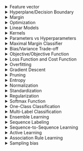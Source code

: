 <details>
  <summary>Feature vector</summary>

### Feature vector

A **feature vector** is an ordered list of numerical values that represent the characteristics or properties (features) of an example in a dataset. Each value corresponds to a specific feature, and together, the vector provides a mathematical representation of the example that machine learning algorithms can process.

---

#### Example:

Imagine you are building a model to predict whether a person is likely to develop diabetes. Each person in your dataset is represented by a feature vector:

| Feature                  | Value   |
|--------------------------|---------|
| Age (in years)           | 45      |
| Body Mass Index (BMI)    | 28.5    |
| Glucose Level (mg/dL)    | 120     |
| Exercise Hours per Week  | 3       |

The feature vector for this individual would be:

$`x_i = [45, 28.5, 120, 3]`$

So basically the feature vector in our case is just 4-dimensional vector, which is treated as point in a high-dimensional space.

Feature vectors provide a standardized way to represent data points so that machine learning models can analyze and learn patterns from them.
</details>

<details>
  <summary>Hyperplane/Decision Boundary</summary>

### Hyperplane

*In linear classification algorithms the hyperplane is the same thing as decision boundary*

A **hyperplane** is a flat subspace in a higher-dimensional space that divides the space into two or more regions. In machine learning, hyperplanes sometimes are the same thing as decision boundaries, and decision boundary is used in algorithms to separate data points into different classes.

<img width="500" alt="Page 1" src="https://github.com/user-attachments/assets/717a5724-9631-4f6b-bfba-740429ed4b61">

In a **2D space**, a hyperplane is a **line**:
- $`2x_1 + 3x_2 - 5 = 0`$ represents a line dividing the plane into two regions.

In a **3D space**, a hyperplane is a **plane**:
- $`x_1 + 2x_2 + 3x_3 - 6 = 0`$ represents a plane splitting the 3D space.

In **higher dimensions**, it’s difficult to visualize, but the concept remains the same.

<details>
  <summary>Mathematical Definition</summary>


A hyperplane in a $`D`$-dimensional space is defined by the equation:

$`w_1x_1 + w_2x_2 + \dots + w_Dx_D + b = 0`$

Where:
- $`w_1, w_2, \dots, w_D`$ are the weights (coefficients) of the features.
- $`x_1, x_2, \dots, x_D`$ are the feature values of a data point.
- $`b`$ is the bias (intercept term).

Both weight and bias establish the hyperplane's orientation and position within the input space.

The hyperplane separates the space into regions based on the sign of the equation:
- $`w \cdot x + b > 0`$ on one side.
- $`w \cdot x + b < 0`$ on the other.

</details>

In non-linear models (e.g., Neural Networks, k-Nearest Neighbors) the decision boundary may not be a hyperplane - it could be a curved or irregular surface depending on the data and the model. For example a neural network might create a non-linear decision boundary that adapts to the data's complex shape.

Hyperplane is purely mathematical, while decision boundary is contextual:
- A hyperplane is always flat (linear) and mathematically defined.
- A decision boundary can be linear (a hyperplane) or non-linear, depending on the model.

---

</details>

<details>
  <summary>Margin</summary>

### Margin

The **margin** is the distance between the decision boundary (e.g., a hyperplane) and the closest data points from each class in a classification problem. It is a key concept in machine learning algorithms like **Support Vector Machines (SVMs)**.

<img width="500" alt="Page 1" src="https://github.com/user-attachments/assets/3846f0ec-b7d7-4a03-806f-1ea83462147f">

---

#### Why Is Margin Important?

1. **Generalization**:
   - A larger margin often leads to better generalization, meaning the model performs better on unseen data.

2. **Overfitting**:
   - A small margin increases the risk of overfitting, where the model becomes too sensitive to the training data.

3. **Robustness**:
   - Models with larger margins are less sensitive to small perturbations in the data.

---

</details>

<details>
  <summary>Optimization</summary>

**Optimization** is like the engine that makes machine learning work. At its core, it's all about finding the best values for a model's parameters (like weights and biases) so it performs well on a given task.

</details>

<details>
  <summary>Linear Models</summary>

### Linear Models

Linear models are one of the simplest types of machine learning algorithms. These models make predictions by finding a straight-line (or hyperplane in higher dimensions) relationship between the input features and the output.

---

#### Advantages of Linear Models:
- Easy to interpret (e.g., the coefficients show feature importance).
- Computationally efficient and fast to train.
- Works well when the relationship between features and the target is approximately linear.

#### Disadvantages of Linear Models:
- Struggles with non-linear relationships.
- Sensitive to outliers unless regularization techniques are used.

---

### When to Use Linear Models:
- When your data is linearly separable or has a roughly linear relationship.
- When you need a quick, interpretable model.

<img width="500" alt="Page 1" src="https://github.com/user-attachments/assets/f02e53a0-1c84-4640-97b0-3a369d9af74a">

</details>

<details>
  <summary>Kernels</summary>

### Kernels

Kernels are mathematical functions that enable machine learning algorithms, like Support Vector Machines (SVMs), to handle **non-linear data**. They work by implicitly mapping the original data into a higher-dimensional space where a linear decision boundary can be used.

<img width="500" alt="Page 1" src="https://github.com/user-attachments/assets/e0347f10-0552-4a22-81bc-438747522270">

---

#### Why Kernels Matter:
- They allow algorithms like SVMs to create non-linear decision boundaries.
- Kernels let you handle complex datasets without manually adding features or transforming data.

---

### When to Use Kernels:
- When your data is not linearly separable in the original feature space.
- When you suspect complex relationships between features but don’t want to explicitly define transformations.

</details>

<details>
  <summary>Parameters vs Hyperparameters</summary>
  <img width="500" alt="Page 1" src="https://github.com/user-attachments/assets/0335df3c-cbf7-44fe-8133-35154b988807">
</details>

<details>
<summary>Maximal Margin Classifier</summary>

The Maximal Margin Classifier is a machine learning method used to classify data by finding the hyperplane (or line in 2D) that separates two groups of points. It places the hyperplane **right in the middle** between the two closest points from each group (called support vectors) while maximizing the distance (margin) between the hyperplane and these points.

<img width="500" alt="Page 1" src="https://github.com/user-attachments/assets/1aa4f08a-a3b1-4909-a783-0c6189ba3032">

### Key Points:
- **Goal**: Place the hyperplane exactly in the middle of the support vectors to create the largest possible margin.
- **Works Best When**:
  - Data is perfectly separable.
  - There are no outliers or noise.
- **Limitations**:
  - It performs poorly when data is noisy or contains outliers, as these can shrink the margin and shift the hyperplane unfavorably.
    <img width="500" alt="Page 1" src="https://github.com/user-attachments/assets/48a59db0-799c-44b0-8eaf-014655b403da">

</details>


<details>
<summary>Bias/Variance Trade-off</summary>

The Bias/Variance trade-off is the balance between a model’s ability to generalize to unseen data and its ability to fit the training data:

- **Bias**: Error from oversimplified models that underfit the data (e.g., missing important patterns).
- **Variance**: Error from overly complex models that overfit the training data (e.g., capturing noise as patterns).

### Key Idea:
- High bias → Underfitting (poor performance on training and test data).
- High variance → Overfitting (good training performance but poor generalization).
- The goal is to find a balance for optimal performance on both.
  
</details>

<details>
<summary>Objective/Objective Function</summary>

In math, an objective function (or simply an objective) is the mathematical expression we want to either minimize or maximize during optimization.

For example:
- In economics, you might maximize profit.
- In engineering, you might minimize cost or error.
- In machine learning, you might minimize prediction error to make a model more accurate.
  
</details>

<details>
<summary>Loss Function and Cost Function</summary>
  
### **Loss Function**

A **loss function** is a mathematical function that measures the error between the predicted output of a machine learning model and the actual target value. It quantifies how "wrong" the model's prediction is for a **single data point**.

The loss function acts as a guide to help the model improve during training. By minimizing the loss, the model learns to make more accurate predictions.

---

### **Cost Function**

A **cost function**, on the other hand, is a mathematical function that measures the overall error of the model across the **entire dataset**. It aggregates the individual losses (calculated using the loss function) for all data points in the dataset into a single value. This value represents the model's overall performance.

---

### **Relationship Between Loss Function and Cost Function**

- The **loss function** calculates the error for a single data point.
- The **cost function** combines these errors for all data points, typically by summing or averaging them, to provide an overall measure of the model's performance.
- In many cases, the cost function is defined as the **average loss** over the dataset.

---

### **Example: Mean Squared Error (MSE)**

The **Mean Squared Error (MSE)** is a commonly used **cost function** in regression problems. It measures the average squared difference between the predicted values and the actual target values.

The MSE is calculated as:

$``\text{MSE} = \frac{1}{n} \sum_{i=1}^{n} (F_{w,b}(x_i) - y_i)^2``$

Where:
- **$`n`$**: The total number of data points in the dataset.
- **$`F_{w,b}(x_i)`$**: The predicted value for the $`i`$-th data point, generated by the model with parameters $`w`$ (weights) and $`b`$ (bias).
- **$`y_i`$**: The actual target value for the $`i`$-th data point.

### **Explanation**
1. **Sigma Notation ($``\sum``$)**:
   - The summation symbol ($``\sum_{i=1}^{n}``$) adds up the squared error $``(F_{w,b}(x_i) - y_i)^2``$ for all $`n`$ data points in the dataset.
   - This represents the **total error** across the dataset.

2. **Dividing by $`n`$**:
   - After summing the squared errors, dividing by $`n`$ gives the **average loss per data point**.
   - This ensures the result is normalized and independent of the dataset size, providing a more meaningful measure of error.

---

### **Key Takeaway**

- The **loss function** focuses on the error for a single data point.
- The **cost function** aggregates these errors across the dataset to provide an overall measure of the model's performance.
- Lower cost function values indicate better model performance. In regression, a lower MSE means the model's predictions are closer to the actual target values.

</details>


<details>
  <summary>Overfitting</summary>
    Overfitting happens in machine learning when a model learns the training data too well, including its noise and irrelevant details, instead of capturing the   
    general patterns. As a result, the model performs well on the training data but poorly on unseen (test or validation) data.
  <img width="500" alt="Page 1" src="https://github.com/user-attachments/assets/a03fa3ce-2778-4219-93c1-1a01d4446020">
</details>


<details>
  <summary>Gradient Descent</summary>
  <br/>
    Gradient Descent is an optimization algorithm used to minimize a function by iteratively moving toward the function's lowest point. It is widely used in machine 
    learning, especially for training models by optimizing their parameters, such as in linear regression, logistic regression, and neural networks.

  <br/>
  <br/>
  
  ***The Goal***

  The goal of gradient descent is to find the minimum value of a function, often called the loss function or cost function, which measures how well a machine learning    model fits the data. For example:
  - In linear regression, the cost function is the mean squared error.
  - In classification, it could be the log-loss or cross-entropy loss.
  By minimizing the cost function, we improve the model's performance.
</details>

<details>
  <summary>Pruning</summary>
    <br/>
    <div>
      Pruning is like giving your machine learning model a much-needed haircut — removing unnecessary branches or parameters to make it leaner, faster, and more 
      accurate. Whether you're working with decision trees or deep neural networks, pruning can drastically enhance your model's performance while reducing its 
      complexity.
    <div/>
    <img width="500" alt="Page 1" src="https://github.com/user-attachments/assets/7e18fa0c-a24b-4329-ad22-dce374f3941c">
</details>

<details>
  <summary>Entropy</summary>
    <br/>
    <div>
      Entropy is a measure of uncertainty or impurity in a dataset. In the context of decision trees, it helps evaluate how mixed the data is at a node. 
      If all the data belongs to one class, the entropy is 0 (perfectly pure). If the data is evenly split between classes, the entropy is at its maximum 
      (most uncertain).
    <div/>
    <img width="500" alt="Page 1" src="https://github.com/user-attachments/assets/65357f18-e5bf-498d-ae3c-90bea7389c66">
</details>

<details>
  <summary>Normalization</summary>
    <br/>
    <div>
The goal of normalization is to scale the values of numeric columns in the dataset to a common range, typically between 0 and 1, without distorting the differences in the data or losing important information. For example, we may want to scale a numerical column with values ranging from -1000 to 5500 so that its new values fall between 0 and 1
    <div/>
</details>

<details>
  <summary>Standardization</summary>
    <br/>
    <div>
Standardization (also known as z-score normalization) is the process of scaling the features of a dataset so that they have a mean of 0 and a standard deviation of 1.
    <div/>
  <img width="500" alt="Page 1" src="https://github.com/user-attachments/assets/e5e78141-7c2e-40dd-ba16-53a8e8440a39">
</details>


<details>
  <summary>Regularization</summary>
    <br/>
    <div>
Regularization uses a range of techniques to correct for overfitting in machine learning models. As such, regularization is a method for increasing a model's generalizability - that is, it's ability to produce accurate predictions on new datasets.
<br/>
<br/>

**L1** regularization, also known as Lasso (Least Absolute Shrinkage and Selection Operator) regularization, introduces sparsity into the model feature coefficients.
This means it can set some feature coefficients to zero, effectively performing feature selection.
The mathematical basis of L1 regularization adds a penalty equal to the absolute value of the magnitude of coefficients.
The main advantage of L1 regularization is its ability to produce sparse models, reducing the complexity and making them easier to interpret.

<br/>

**L2** regularization, or Ridge, works differently than L1 by adding a penalty equal to the square of the magnitude of coefficients.
This type of regularization does not set coefficients to zero but rather reduces the impact of less important features.
The key difference from L1 is that all features remain part of the model, but their influence is balanced.
The squared terms in L2 encourage small, evenly distributed coefficient values, which helps improve model robustness.
    <div/>
</details>

<details>
  <summary>Softmax Function</summary>
    <br/>
    <div>
      
The **Softmax Function** is used to convert a vector of raw scores (logits) into probabilities that sum up to 1. It is commonly used in multi-class classification problems.

### Real-Life Example:
Imagine you're trying to identify the model of a car based on some features (e.g., color, size, brand). The model gives you raw scores (logits) for each possible car model, such as:

- Model A: 2.0
- Model B: 1.0
- Model C: 0.1

These are just raw scores, but you need to turn them into probabilities to understand which model is the most likely. 

The **Softmax function** converts these raw scores into probabilities, so you can interpret them as the chance of each model being the correct one. The sum of these probabilities will always equal 1.

For example, after applying softmax, you might get:

- Model A: 0.65 (65% chance it’s the right model)
- Model B: 0.25 (25% chance it’s the right model)
- Model C: 0.10 (10% chance it’s the right model)

### Summary:
- The **Softmax function** takes raw scores and converts them into probabilities.
- It's used in **multi-class classification** tasks, where you need to assign a probability to each possible class.
- The resulting probabilities always sum up to 1.
<div/>

| **Aspect**             | **Sigmoid**                                              | **Softmax**                                               |
|------------------------|----------------------------------------------------------|-----------------------------------------------------------|
| **Used For**           | Binary classification tasks (e.g., spam or not spam)     | Multi-class classification tasks (e.g., identifying a car model from multiple options) |
| **Output**             | Single probability (0 to 1)                              | Vector of probabilities (sum = 1)                         |
| **Range of Output**    | Between 0 and 1                                          | Between 0 and 1 for each class, but all probabilities sum to 1 |
| **Example**            | Predicting whether an email is spam or not               | Predicting the likelihood of an image belonging to one of multiple categories (e.g., cat, dog, or bird) |

</details>

<details>
<summary>One-Class Classification</summary>
<br/>

<div>
    
**One-Class Classification** also known as **unary classification** is a type of classification problem where the model is trained to recognize only a single class, often referred to as the "positive" class, while treating all other data as anomalies or outliers.
<div/>
  
**One-Class Classification** are used for outlier detection, anomaly detection, and novelty detection.

### Example:
- If you have a dataset of normal bank transactions, the model will learn the patterns of these transactions and flag anything that deviates significantly from the learned pattern as potential fraud.

</details>

<details>

<summary>Multi-Label Classification</summary>
<br/>
<div>
  
**Multi-Label Classification** is a type of classification problem where each instance (data point) can belong to multiple classes simultaneously, instead of just one class. For example, one image can be described with multiple labels, like: "car", "human", "road", etc.
<div/>
  
### How it works internally:
In multi-label classification, the model does not just assign a single label but rather outputs a set of labels. This is typically done by either:
1. **Binary Relevance**: Treating each label as an independent binary classification problem. For example, for a movie with three possible genres ("Action," "Adventure," and "Sci-Fi"), the model will independently decide whether the movie belongs to each genre or not. This results in three binary predictions: `Action = 1`, `Adventure = 1`, and `Sci-Fi = 0`.

2. **Classifier Chains**: A more advanced approach where classifiers are trained sequentially, with each classifier using the predictions of previous classifiers as additional input features. This way, the model can learn the relationships between labels, like how "Action" and "Adventure" genres often co-occur in movies.

3. **Label Powerset**: A method where all possible combinations of labels are treated as unique classes. This approach can be useful when the labels have complex relationships but can lead to a large number of combinations if there are many labels.


</details>

<details>
<summary>Ensemble Learning</summary>

<br/>

**Ensemble Learning** is a technique in machine learning where multiple models (often referred to as "learners") are trained and combined to solve the same problem. It's a learning paradigm that, instead of trying to learn one super-acurate model, focuses on training a large number of low-accuracy models and then combining the predictions gives by those weal models to obtain a high-accuracy **meta-model**.

### Key Approaches:

1. **Boosting**:
   - **Concept**: Train models sequentially, where each new model focuses on correcting the errors made by the previous one.
   - **Goal**: Reduce bias and improve prediction accuracy by building a strong model from a series of weak learners.
   - **Analogy**: Picture a team of students solving a complex puzzle together. Each student tackles mistakes left by others, improving the solution step by step.

2. **Bagging (Bootstrap Aggregating)**:
   - **Concept**: Train multiple models independently on different subsets of the data and combine their outputs (e.g., averaging for regression or voting for classification). 
   - **Goal**: Reduce variance and improve model stability.
   - **Example**: Random Forest.
   - **Analogy**: Imagine 10 meteorologists predicting tomorrow's weather based on slightly different datasets. You trust the average of their predictions rather than relying on just one.

</details>

<details>
<summary>Sequence Labeling</summary>

<br/>

**Sequence Labeling** is a supervised learning task in machine learning where the goal is to assign a label to each element in a sequence of inputs. It is commonly used for tasks involving structured data, where the order or context of elements in the sequence is important.

### Key Characteristics:
- **Input**: A sequence of elements (e.g., words in a sentence, DNA base pairs, audio signals).
- **Output**: A sequence of labels, with one label for each input element.

### Examples of Applications:
1. **Natural Language Processing (NLP)**:
   - **Part-of-Speech Tagging**: Label each word in a sentence with its grammatical role (e.g., noun, verb).
   - **Named Entity Recognition (NER)**: Identify entities like names, dates, or locations in text.
   - **Chunking**: Group words into meaningful chunks, like noun phrases.

2. **Speech Processing**:
   - Assign phonemes to segments of audio data.

3. **Bioinformatics**:
   - Classify DNA or protein sequences into functional regions.

4. **Time Series Analysis**:
   - Label segments of sensor data (e.g., detecting anomalies in IoT data).

</details>

<details>
<summary>Sequence-to-Sequence Learning</summary>

<br/>

**Sequence-to-Sequence (Seq2Seq) Learning** is a machine learning paradigm designed to transform an input sequence into an output sequence, where both sequences can have different lengths. This approach is commonly used in tasks where the relationship between input and output sequences requires context-dependent transformations.

### Key Characteristics:
- **Input**: A sequence of elements (e.g., words in a sentence, audio signals).
- **Output**: Another sequence of elements (e.g., translated text, summaries).
- Both sequences may vary in length and structure.

### How It Works:
1. **Encoder**: Processes the input sequence and compresses its information into a fixed-size representation (a context vector or hidden states).
2. **Decoder**: Takes this representation and generates the output sequence step-by-step.
3. Often uses attention mechanisms to focus on relevant parts of the input sequence while decoding.

<img width="500" alt="Page 1" src="https://github.com/user-attachments/assets/6c782cac-b388-45a5-a95d-1a8e2a4cf417">

### Applications:
1. **Natural Language Processing (NLP)**:
   - **Machine Translation**: Translating text from one language to another (e.g., English to French).
   - **Text Summarization**: Condensing long texts into shorter summaries.
   - **Speech Recognition**: Converting audio into text.

2. **Computer Vision**:
   - **Image Captioning**: Generating textual descriptions of images.

3. **Bioinformatics**:
   - Predicting DNA sequences or converting genomic data into meaningful outputs.

</details>

<details>
<summary>Active Learning</summary>

<br/>

**Active Learning** is a machine learning approach that focuses on improving model performance by strategically selecting the most informative data points for labeling. Instead of randomly labeling data, the model "asks" for labels on the data points it is most uncertain about, minimizing labeling effort while maximizing learning efficiency.

### Key Concepts
1. **Why Use Active Learning?**
   - Labeling data is expensive and time-consuming.
   - Not all data points contribute equally to improving model performance.
   - By selecting the most "uncertain" or "informative" samples, active learning reduces the amount of labeled data required.
2. **How Does It Work?**
   - The model is trained on an initial labeled dataset.
   - It evaluates the unlabeled dataset and identifies data points where it has the least confidence or expects the most disagreement.
   - These selected samples are sent to an oracle (e.g., a human expert) for labeling.
   - The newly labeled data points are added to the training set, and the process repeats.
3. **Query Strategies**:
   - **Uncertainty Sampling**: Choose the samples the model is least confident about (e.g., closest to decision boundaries).
   - **Query-by-Committee**: Use multiple models to identify samples with the most disagreement among predictions.
   - **Diversity Sampling**: Select a diverse set of data points to improve generalization.

### Real-Life Analogy
Imagine teaching a student math. Instead of explaining every problem, you focus on the ones they find most confusing. By addressing these specific challenges, the student learns faster and with less effort.
  
</details>


<details>
<summary>Association Rule Learning</summary>

<br/>

**Association rule learning** is a rule-based machine learning method for discovering interesting relations between variables in large databases.

For example in a retail setting, association rule learning is often used to discover relationships between items that are frequently bought together. For example, algorithms may notice that when users buy item A, they frequently combine it with item B. This insight can help you place these items together in the store or recommend them close to each other in an online store.

<img width="500" alt="Page 1" src="https://github.com/user-attachments/assets/87795897-e22c-4d6f-860f-12c4b9ca2bce">

</details>

<details>
<summary>Sampling bias</summary>

<br/>

**Sampling bias** in machine learning refers to a situation where the training data does not accurately represent the population it is intended to model or predict. This bias can lead to a model that performs well on the training data but poorly on real-world data because the training data is not representative of the variety and characteristics present in the population.

</details>
